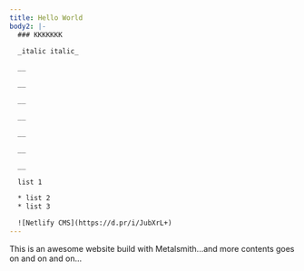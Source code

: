 ```yaml
---
title: Hello World
body2: |-
  ### KKKKKKK

  _italic italic_

  __

  __

  __

  __

  __

  __

  __

  list 1

  * list 2
  * list 3

  ![Netlify CMS](https://d.pr/i/JubXrL+)
---
```

This is an awesome website build with Metalsmith...and more contents goes on and on and on...
